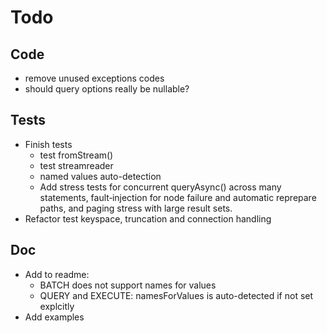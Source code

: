 Todo
=====

## Code
* remove unused exceptions codes
* should query options really be nullable?

## Tests
* Finish tests
  * test fromStream()
  * test streamreader
  * named values auto-detection
  * Add stress tests for concurrent queryAsync() across many statements, fault‑injection for node failure and automatic reprepare paths, and paging stress with large result sets.
* Refactor test keyspace, truncation and connection handling

## Doc
* Add to readme: 
  * BATCH does not support names for values
  * QUERY and EXECUTE: namesForValues is auto-detected if not set explcitly
* Add examples
  